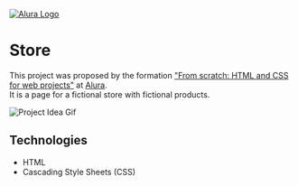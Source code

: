 [![Alura Logo](https://cursos.alura.com.br/assets/images/logos/logo-alura.svg)](https://www.alura.com.br/)

# Store

This project was proposed by the formation ["From scratch: HTML and CSS for web projects"](https://www.alura.com.br/formacao-html-css) at [Alura](https://www.alura.com.br/).<br>
It is a page for a fictional store with fictional products.

![Project Idea Gif](https://cdn3.gnarususercontent.com.br/2811-html-css-cabecalho-footer-variaveis-css/aula5-img4.gif)

## Technologies

- HTML
- Cascading Style Sheets (CSS)
